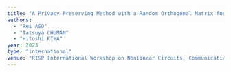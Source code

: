 ```yaml
---
title: "A Privacy Preserving Method with a Random Orthogonal Matrix for ConvMixer Models"
authors:
  - "Rei ASO"
  - "Tatsuya CHUMAN"
  - "Hitoshi KIYA"
year: 2023
type: "international"
venue: "RISP International Workshop on Nonlinear Circuits, Communications and Signal Processing, Hawaii, 2023-03-01."
---
```

